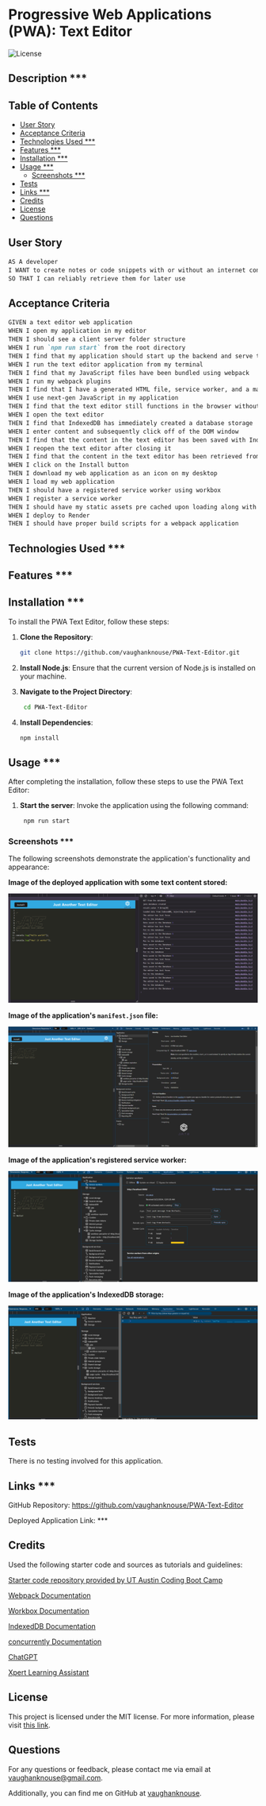 # Progressive Web Applications (PWA): Text Editor <!-- omit in toc -->

![License](https://img.shields.io/badge/License-MIT-blue.svg)

## Description \*\*\* <!-- omit in toc -->

## Table of Contents <!-- omit in toc -->

- [User Story](#user-story)
- [Acceptance Criteria](#acceptance-criteria)
- [Technologies Used \*\*\*](#technologies-used-)
- [Features \*\*\*](#features-)
- [Installation \*\*\*](#installation-)
- [Usage \*\*\*](#usage-)
  - [Screenshots \*\*\*](#screenshots-)
- [Tests](#tests)
- [Links \*\*\*](#links-)
- [Credits](#credits)
- [License](#license)
- [Questions](#questions)

## User Story

```md
AS A developer
I WANT to create notes or code snippets with or without an internet connection
SO THAT I can reliably retrieve them for later use
```

## Acceptance Criteria

```md
GIVEN a text editor web application
WHEN I open my application in my editor
THEN I should see a client server folder structure
WHEN I run `npm run start` from the root directory
THEN I find that my application should start up the backend and serve the client
WHEN I run the text editor application from my terminal
THEN I find that my JavaScript files have been bundled using webpack
WHEN I run my webpack plugins
THEN I find that I have a generated HTML file, service worker, and a manifest file
WHEN I use next-gen JavaScript in my application
THEN I find that the text editor still functions in the browser without errors
WHEN I open the text editor
THEN I find that IndexedDB has immediately created a database storage
WHEN I enter content and subsequently click off of the DOM window
THEN I find that the content in the text editor has been saved with IndexedDB
WHEN I reopen the text editor after closing it
THEN I find that the content in the text editor has been retrieved from our IndexedDB
WHEN I click on the Install button
THEN I download my web application as an icon on my desktop
WHEN I load my web application
THEN I should have a registered service worker using workbox
WHEN I register a service worker
THEN I should have my static assets pre cached upon loading along with subsequent pages and static assets
WHEN I deploy to Render
THEN I should have proper build scripts for a webpack application
```

## Technologies Used \*\*\*

## Features \*\*\*

## Installation \*\*\*

To install the PWA Text Editor, follow these steps:

1. **Clone the Repository**:

   ```bash
   git clone https://github.com/vaughanknouse/PWA-Text-Editor.git
   ```

2. **Install Node.js**: Ensure that the current version of Node.js is installed on your machine.

3. **Navigate to the Project Directory**:

   ```bash
    cd PWA-Text-Editor
   ```

4. **Install Dependencies**:

   ```bash
   npm install
   ```

## Usage \*\*\*

After completing the installation, follow these steps to use the PWA Text Editor:

1. **Start the server**: Invoke the application using the following command:

   ```bash
    npm run start
   ```

### Screenshots \*\*\*

The following screenshots demonstrate the application's functionality and appearance:

**Image of the deployed application with some text content stored:**

![Shows image of deployed application with some text content stored.](assets/images/deployedApp-screenshot.png)

**Image of the application's `manifest.json` file:**

![Shows image of the application's 'manifest.json' file.](assets/images/manifest-screenshot.png)

**Image of the application's registered service worker:**

![Shows image of the application's registered service worker.](assets/images/serviceWorker-screenshot.png)

**Image of the application's IndexedDB storage:**

![Shows image of the application's IndexedDB storage.](assets/images/IndexedDB-screenshot.png)

## Tests

There is no testing involved for this application.

## Links \*\*\*

GitHub Repository: <https://github.com/vaughanknouse/PWA-Text-Editor>

Deployed Application Link: \*\*\*

## Credits

Used the following starter code and sources as tutorials and guidelines:

[Starter code repository provided by UT Austin Coding Boot Camp](https://github.com/coding-boot-camp/cautious-meme)

[Webpack Documentation](https://webpack.js.org/)

[Workbox Documentation](https://developer.chrome.com/docs/workbox/the-ways-of-workbox/#using-a-bundler)

[IndexedDB Documentation](https://www.npmjs.com/package/idb)

[concurrently Documentation](https://www.npmjs.com/package/concurrently)

[ChatGPT](https://chatgpt.com/?oai-dm=1)

[Xpert Learning Assistant](https://bootcampspot.instructure.com/courses/5293/external_tools/313)

## License

This project is licensed under the MIT license. For more information, please visit [this link](https://opensource.org/licenses/MIT).

## Questions

For any questions or feedback, please contact me via email at <vaughanknouse@gmail.com>.

Additionally, you can find me on GitHub at [vaughanknouse](https://github.com/vaughanknouse).
